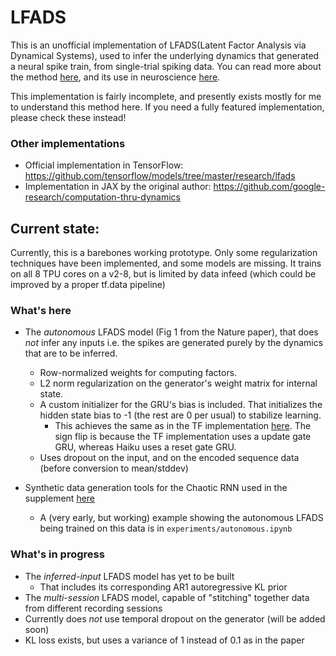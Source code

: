 # LFADS
This is an unofficial implementation of LFADS(Latent Factor Analysis via Dynamical Systems), used to infer the underlying dynamics that generated a neural spike train, from single-trial spiking data. You can read more about the method [here](https://arxiv.org/abs/1608.06315), and its use in neuroscience [here](https://www.nature.com/articles/s41592-018-0109-9). 

This implementation is fairly incomplete, and presently exists mostly for me to understand this method here. If you need a fully featured implementation, please check these instead!
### Other implementations
* Official implementation in TensorFlow: https://github.com/tensorflow/models/tree/master/research/lfads
* Implementation in JAX by the original author: https://github.com/google-research/computation-thru-dynamics

## Current state:
Currently, this is a barebones working prototype. Only some regularization techniques have been implemented, and some models are missing. It trains on all 8 TPU cores on a v2-8, but is limited by data infeed (which could be improved by a proper tf.data pipeline)
### What's here
* The *autonomous* LFADS model (Fig 1 from the Nature paper), that does *not* infer any inputs i.e. the spikes are generated purely by the dynamics that are to be inferred.
    * Row-normalized weights for computing factors.
    * L2 norm regularization on the generator's weight matrix for internal state.
    * A custom initializer for the GRU's bias is included. That initializes the hidden state bias to -1 (the rest are 0 per usual) to stabilize learning. 
        * This achieves the same as in the TF implementation [here](https://github.com/tensorflow/models/blob/master/research/lfads/lfads.py#L147). The sign flip is because the TF implementation uses a update gate GRU, whereas Haiku uses a reset gate GRU. 
    * Uses dropout on the input, and on the encoded sequence data (before conversion to mean/stddev)

* Synthetic data generation tools for the Chaotic RNN used in the supplement [here](https://static-content.springer.com/esm/art%3A10.1038%2Fs41592-018-0109-9/MediaObjects/41592_2018_109_MOESM1_ESM.pdf)
    * A (very early, but working) example showing the autonomous LFADS being trained on this data is in `experiments/autonomous.ipynb`
### What's in progress
* The *inferred-input* LFADS model has yet to be built
    * That includes its corresponding AR1 autoregressive KL prior
* The *multi-session* LFADS model, capable of "stitching" together data from different recording sessions
* Currently does *not* use temporal dropout on the generator (will be added soon)
* KL loss exists, but uses a variance of 1 instead of 0.1 as in the paper


